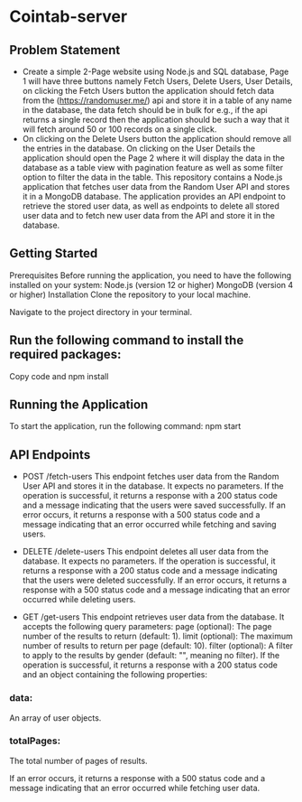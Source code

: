 # Cointab-server
## Problem Statement
* Create a simple 2-Page website using Node.js and SQL database, Page 1 will have three buttons namely Fetch Users, Delete Users, User Details, on clicking the Fetch Users button the application should fetch data from the (https://randomuser.me/) api and store it in a table of any name in the database, the data fetch should be in bulk for e.g., if the api returns a single record then the application should be such a way that it will fetch around 50 or 100 records on a single click.
* On clicking on the Delete Users button the application should remove all the entries in the database. On clicking on the User Details the application should open the Page 2 where it will display the data in the database as a table view with pagination feature as well as some filter option to filter the data in the table.
This repository contains a Node.js application that fetches user data from the Random User API and stores it in a MongoDB database. The application provides an API endpoint to retrieve the stored user data, as well as endpoints to delete all stored user data and to fetch new user data from the API and store it in the database.

## Getting Started
Prerequisites
Before running the application, you need to have the following installed on your system:
Node.js (version 12 or higher)
MongoDB (version 4 or higher)
Installation
Clone the repository to your local machine.

Navigate to the project directory in your terminal.

## Run the following command to install the required packages:
Copy code and 
npm install

## Running the Application
To start the application, run the following command:
npm start

## API Endpoints
* POST /fetch-users
This endpoint fetches user data from the Random User API and stores it in the database. It expects no parameters. If the operation is successful, it returns a response with a 200 status code and a message indicating that the users were saved successfully. If an error occurs, it returns a response with a 500 status code and a message indicating that an error occurred while fetching and saving users.

* DELETE /delete-users
This endpoint deletes all user data from the database. It expects no parameters. If the operation is successful, it returns a response with a 200 status code and a message indicating that the users were deleted successfully. If an error occurs, it returns a response with a 500 status code and a message indicating that an error occurred while deleting users.

* GET /get-users
This endpoint retrieves user data from the database. It accepts the following query parameters:
page (optional): The page number of the results to return (default: 1).
limit (optional): The maximum number of results to return per page (default: 10).
filter (optional): A filter to apply to the results by gender (default: "", meaning no filter).
If the operation is successful, it returns a response with a 200 status code and an object containing the following properties:

### data: 
An array of user objects.
### totalPages:
The total number of pages of results.

If an error occurs, it returns a response with a 500 status code and a message indicating that an error occurred while fetching user data.
